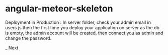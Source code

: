 # angular-meteor-skeleton

Deployment in Production : In server folder, check your admin email in users.js then the first time you deploy your application on server as the db is empty, the admin account will be created,
then connect you as admin and change the password.

_
Next

